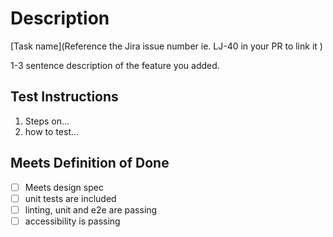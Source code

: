 # Description

[Task name](Reference the Jira issue number ie. LJ-40 in your PR to link it )

1-3 sentence description of the feature you added.

## Test Instructions

1. Steps on...
1. how to test...

## Meets Definition of Done

- [ ] Meets design spec
- [ ] unit tests are included
- [ ] linting, unit and e2e are passing
- [ ] accessibility is passing
